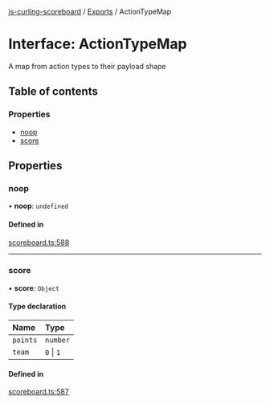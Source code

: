 [js-curling-scoreboard](../README.md) / [Exports](../modules.md) / ActionTypeMap

# Interface: ActionTypeMap

A map from action types to their payload shape

## Table of contents

### Properties

- [noop](actiontypemap.md#noop)
- [score](actiontypemap.md#score)

## Properties

### noop

• **noop**: `undefined`

#### Defined in

[scoreboard.ts:588](https://github.com/trianglecurling/js-curling-scoreboard/blob/5f36fa5/scoreboard.ts#L588)

___

### score

• **score**: `Object`

#### Type declaration

| Name | Type |
| :------ | :------ |
| `points` | `number` |
| `team` | ``0`` \| ``1`` |

#### Defined in

[scoreboard.ts:587](https://github.com/trianglecurling/js-curling-scoreboard/blob/5f36fa5/scoreboard.ts#L587)
